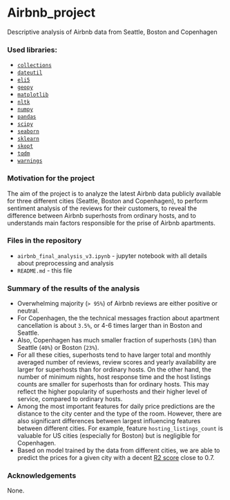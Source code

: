 # Airbnb_project

Descriptive analysis of Airbnb data from Seattle, Boston and Copenhagen

### Used libraries:

* [`collections`](https://docs.python.org/3/library/collections.html)
* [`dateutil`](https://dateutil.readthedocs.io/en/stable/)
* [`eli5`](https://pypi.org/project/eli5/)
* [`geopy`](https://pypi.org/project/geopy/)
* [`matplotlib`](https://matplotlib.org/)
* [`nltk`](http://www.nltk.org/)
* [`numpy`](http://www.numpy.org/)
* [`pandas`](https://pandas.pydata.org/)
* [`scipy`](https://www.scipy.org/)
* [`seaborn`](https://seaborn.pydata.org/index.html)
* [`sklearn`](http://scikit-learn.org/stable/index.html)
* [`skopt`](https://scikit-optimize.github.io/)
* [`tqdm`](https://pypi.org/project/tqdm/)
* [`warnings`](https://docs.python.org/3/library/warnings.html)

### Motivation for the project
The aim of the project is to analyze the latest Airbnb data publicly available for three different cities (Seattle, Boston and Copenhagen), to perform sentiment analysis of the reviews for their customers, to reveal the difference between Airbnb superhosts from ordinary hosts, and to understands main factors responsible for the prise of Airbnb apartments.

### Files in the repository

* `airbnb_final_analysis_v3.ipynb` - jupyter notebook with all details about preprocessing and analysis
* `README.md` - this file

### Summary of the results of the analysis

* Overwhelming majority (`> 95%`) of Airbnb reviews are either positive or neutral.
* For Copenhagen, the the technical messages fraction about apartment cancellation is about `3.5%`, or 4-6 times larger than in Boston and Seattle.
* Also, Copenhagen has much smaller fraction of superhosts (`10%`) than Seattle (`40%`) or Boston (`23%`).
* For all these cities, superhosts tend to have larger total and monthly averaged number of reviews, review scores and yearly availability are larger for superhosts than for ordinary hosts. On the other hand, the number of minimum nights, host response time and the host listings counts are smaller for superhosts than for ordinary hosts. This may reflect the higher popularity of superhosts and their higher level of service, compared to ordinary hosts.
* Among the most important features for daily price predictions are the distance to the city center and the type of the room. However, there are also significant differences between largest influencing features between different cities. For example, feature `hosting_listings_count` is valuable for US cities (especially for Boston) but is negligible for Copenhagen.
* Based on model trained by the data from different cities, we are able to predict the prices for a given city with a decent [R2 score](http://scikit-learn.org/stable/modules/generated/sklearn.metrics.r2_score.html) close to 0.7.

### Acknowledgements

None.
